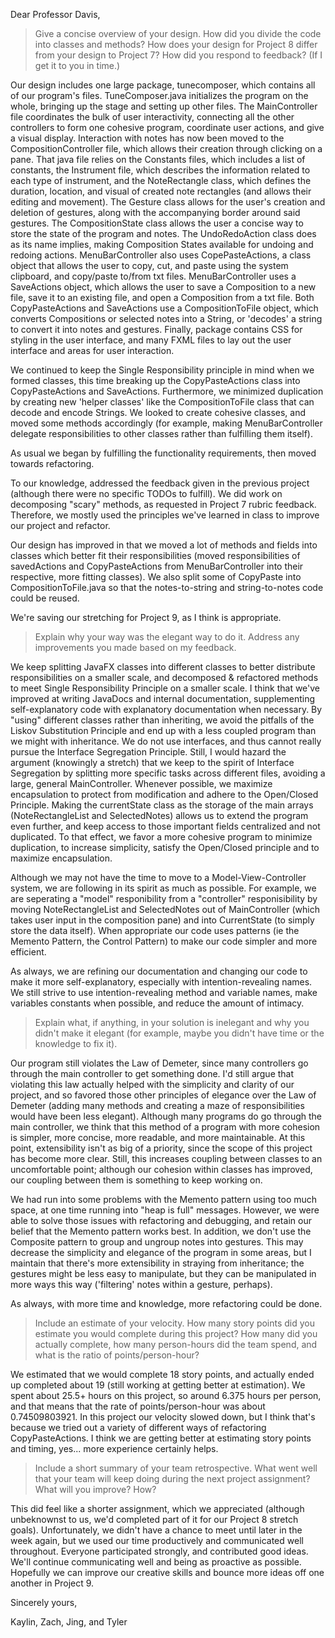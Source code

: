 Dear Professor Davis,

>Give a concise overview of your design. How did you divide the code into classes and methods? How does your design for Project 8 differ from your design to Project 7? How did you respond to feedback? (If I get it to you in time.)

Our design includes one large package, tunecomposer, which contains all of our program's files. TuneComposer.java initializes the program on the whole, bringing up the stage and setting up other files. The MainController file coordinates the bulk of user interactivity, connecting all the other controllers to form one cohesive program, coordinate user actions, and give a visual display. Interaction with notes has now been moved to the CompositionController file, which allows their creation through clicking on a pane. That java file relies on the Constants files, which includes a list of constants, the Instrument file, which describes the information related to each type of instrument, and the NoteRectangle class, which defines the duration, location, and visual of created note rectangles (and allows their editing and movement). The Gesture class allows for the user's creation and deletion of gestures, along with the accompanying border around said gestures. The CompositionState class allows the user a concise way to store the state of the program and notes. The UndoRedoAction class does as its name implies, making Composition States available for undoing and redoing actions. MenuBarController also uses CopePasteActions, a class object that allows the user to copy, cut, and paste using the system clipboard, and copy/paste to/from txt files. MenuBarController uses a SaveActions object, which allows the user to save a Composition to a new file, save it to an existing file, and open a Composition from a txt file. Both CopyPasteActions and SaveActions use a CompositionToFile object, which converts Compositions or selected notes into a String, or 'decodes' a string to convert it into notes and gestures. Finally, package contains CSS for styling in the user interface, and many FXML files to lay out the user interface and areas for user interaction.

We continued to keep the Single Responsibility principle in mind when we formed classes, this time breaking up the CopyPasteActions class into CopyPasteActions and SaveActions. Furthermore, we minimized duplication by creating new 'helper classes' like the CompositionToFile class that can decode and encode Strings. We looked to create cohesive classes, and moved some methods accordingly (for example, making MenuBarController delegate responsibilities to other classes rather than fulfilling them itself).

As usual we began by fulfilling the functionality requirements, then moved towards refactoring. 

To our knowledge, addressed the feedback given in the previous project (although there were no specific TODOs to fulfill). We did work on decomposing "scary" methods, as requested in Project 7 rubric feedback. Therefore, we mostly used the principles we've learned in class to improve our project and refactor. 

Our design has improved in that we moved a lot of methods and fields into classes which better fit their responsibilities (moved responsibilities of savedActions and CopyPasteActions from MenuBarController into their respective, more fitting classes). We also split some of CopyPaste into CompositionToFile.java so that the notes-to-string and string-to-notes code could be reused.

We're saving our stretching for Project 9, as I think is appropriate.

>Explain why your way was the elegant way to do it. Address any improvements you made based on my feedback.

We keep splitting JavaFX classes into different classes to better distribute responsibilities on a smaller scale, and decomposed & refactored methods to meet Single Responsibility Principle on a smaller scale. I think that we've improved at writing JavaDocs and internal documentation, supplementing self-explanatory code with explanatory documentation when necessary. By "using" different classes rather than inheriting, we avoid the pitfalls of the Liskov Substitution Principle and end up with a less coupled program than we might with inheritance. We do not use interfaces, and thus cannot really pursue the Interface Segregation Principle. Still, I would hazard the argument (knowingly a stretch) that we keep to the spirit of Interface Segregation by splitting more specific tasks across different files, avoiding a large, general MainController. Whenever possible, we maximize encapsulation to protect from modification and adhere to the Open/Closed Principle. Making the currentState class as the storage of the main arrays (NoteRectangleList and SelectedNotes) allows us to extend the program even further, and keep access to those important fields centralized and not duplicated. To that effect, we favor a more cohesive program to minimize duplication, to increase simplicity, satisfy the Open/Closed principle and to maximize encapsulation.

Although we may not have the time to move to a Model-View-Controller system, we are following in its spirit as much as possible. For example, we are seperating a "model" responibility from a "controller" responisibility by moving NoteRectangleList and SelectedNotes out of MainController (which takes user input in the composition pane) and into CurrentState (to simply store the data itself). When appropriate our code uses patterns (ie the Memento Pattern, the Control Pattern) to make our code simpler and more efficient.

As always, we are refining our documentation and changing our code to make it more self-explanatory, especially with intention-revealing names. We still strive to use intention-revealing method and variable names, make variables constants when possible, and reduce the amount of intimacy.

>Explain what, if anything, in your solution is inelegant and why you didn't make it elegant (for example, maybe you didn't have time or the knowledge to fix it).

Our program still violates the Law of Demeter, since many controllers go through the main controller to get something done. I'd still argue that violating this law actually helped with the simplicity and clarity of our project, and so favored those other principles of elegance over the Law of Demeter (adding many methods and creating a maze of responsibilities would have been less elegant). Although many programs do go through the main controller, we think that this method of a program with more cohesion is simpler, more concise, more readable, and more maintainable. At this point, extensibility isn't as big of a priority, since the scope of this project has become more clear. Still, this increases coupling between classes to an uncomfortable point; although our cohesion within classes has improved, our coupling between them is something to keep working on. 

We had run into some problems with the Memento pattern using too much space, at one time running into "heap is full" messages. However, we were able to solve those issues with refactoring and debugging, and retain our belief that the Memento pattern works best. In addition, we don't use the Composite pattern to group and ungroup notes into gestures. This may decrease the simplicity and elegance of the program in some areas, but I maintain that there's more extensibility in straying from inheritance; the gestures might be less easy to manipulate, but they can be manipulated in more ways this way ('filtering' notes within a gesture, perhaps).

As always, with more time and knowledge, more refactoring could be done.

>Include an estimate of your velocity. How many story points did you estimate you would complete during this project? How many did you actually complete, how many person-hours did the team spend, and what is the ratio of points/person-hour?

We estimated that we would complete 18 story points, and actually ended up completed about 19 (still working at getting better at estimation). We spent about 25.5+ hours on this project, so around 6.375 hours per person, and that means that the rate of points/person-hour was about 0.74509803921. In this project our velocity slowed down, but I think that's because we tried out a variety of different ways of refactoring CopyPasteActions. I think we are getting better at estimating story points and timing, yes... more experience certainly helps.

>Include a short summary of your team retrospective. What went well that your team will keep doing during the next project assignment? What will you improve? How?

This did feel like a shorter assignment, which we appreciated (although unbeknownst to us, we'd completed part of it for our Project 8 stretch goals). Unfortunately, we didn't have a chance to meet until later in the week again, but we used our time productively and communicated well throughout. Everyone participated strongly, and contributed good ideas. We'll continue communicating well and being as proactive as possible. Hopefully we can improve our creative skills and bounce more ideas off one another in Project 9.

Sincerely yours,

Kaylin, Zach, Jing, and Tyler

